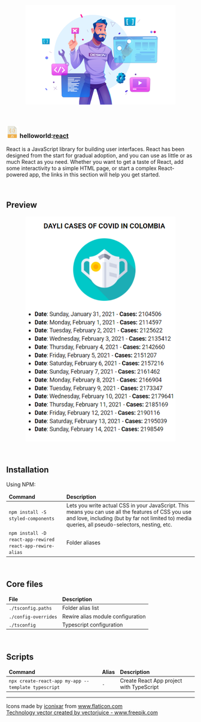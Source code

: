 <main>

  <section>
    <article>
      <p align="center"> 
        <img alt="Tech" src="docs/assets/img/tech.jpg" title="Tech" width="400" />      
      </p>
    </article>
  </section>

  <br />

  <section>
    <article>
      <h1>
        <img src="docs/assets/img/javascript.png" alt="Javascript" title="Javascript" /> 
        helloworld:<a href="https://es.reactjs.org/" rel="external" title="Webpack">react</a>
      </h1>
      <p>
        React is a JavaScript library for building user interfaces. React has been designed from the start for gradual adoption, and you can use as little or as much React as you need. Whether you want to get a taste of React, add some interactivity to a simple HTML page, or start a complex React-powered app, the links in this section will help you get started.
      </p>
    </article>
  </section>

  <br />

  <section>
    <article>
      <h2>Preview</h2> 
      <p align="center"> 
        <img alt="Theme preview" src="docs/assets/img/theme-preview.png" title="Theme preview" width="400" />      
      </p>
    </article>
  </section>
  
  <br />

  <section>
    <article>
      <h2>Installation</h2> 
      <p>Using NPM:</p>
      <table>
        <thead>
          <tr>
            <td><strong>Command</strong></td>
            <td><strong>Description</strong></td>
          </tr>
        </thead>
        <tbody>
          <tr>
            <td><code>npm install -S styled-components</code></td>
            <td>Lets you write actual CSS in your JavaScript. This means you can use all the features of CSS you use and love, including (but by far not limited to) media queries, all pseudo-selectors, nesting, etc.</td>
          </tr>
          <tr>
            <td><code>npm install -D react-app-rewired react-app-rewire-alias</code></td>
            <td>Folder aliases</td>
          </tr>     
        </tbody>
      </table>      
    </article>
  </section>

  <br />

  <section>
    <article>
      <h2>Core files</h2> 
      <table>
        <thead>
          <tr>
            <td><strong>File</strong></td>
            <td><strong>Description</strong></td>
          </tr>
        </thead>
        <tbody>
          <tr>
            <td><code>./tsconfig.paths</code></td>
            <td>Folder alias list</td>
          </tr>    
          <tr>
            <td><code>./config-overrides</code></td>
            <td>Rewire alias module configuration</td>
          </tr>     
          <tr>
            <td><code>./tsconfig</code></td>
            <td>Typescript configuration</td>
          </tr>  
        </tbody>
      </table> 
    </article>
  </section>

  <br />

  <section>
    <article>
      <h2>Scripts</h2>
      <table>
        <thead>
          <tr>
            <td><strong>Command</strong></td>
            <td><strong>Alias</strong></td>
            <td><strong>Description</strong></td>
          </tr>
        </thead>
        <tbody>
          <tr>
            <td><code>npx create-react-app my-app --template typescript</code></td>
            <td><code>-</code></td>
            <td>Create React App project with TypeScript</code>
          </tr>
        </tbody>
      </table>
    </article>
  </section>

  <hr />

  <section>
    <article>
      <p>
        Icons made by <a href="https://www.flaticon.com/authors/iconixar" title="iconixar">iconixar</a> from <a href="https://www.flaticon.com/" title="Flaticon">www.flaticon.com</a>
        <br />
        <a href='https://www.freepik.com/vectors/technology'>Technology vector created by vectorjuice - www.freepik.com</a>
      </p>      
    </article>
  </section>

  </main>
